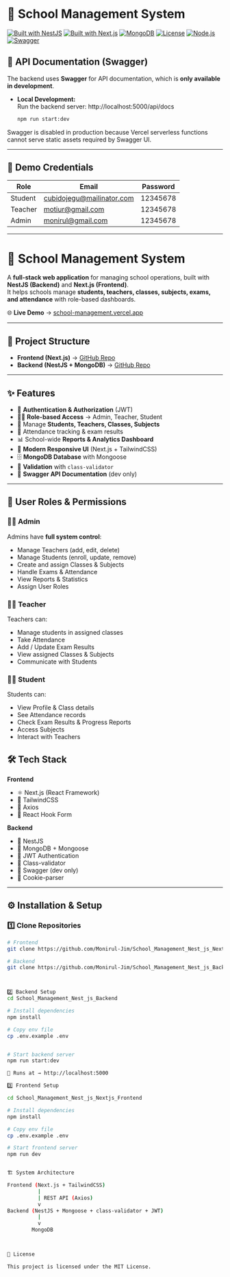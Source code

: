 # 🏫 School Management System

[![Built with NestJS](https://img.shields.io/badge/Backend-NestJS-blue?logo=nestjs&logoColor=white)](https://nestjs.com/)
[![Built with Next.js](https://img.shields.io/badge/Frontend-Next.js-black?logo=next.js&logoColor=white)](https://nextjs.org/)
[![MongoDB](https://img.shields.io/badge/Database-MongoDB-green?logo=mongodb&logoColor=white)](https://www.mongodb.com/)
[![License](https://img.shields.io/badge/License-MIT-yellow)](https://opensource.org/licenses/MIT)
[![Node.js](https://img.shields.io/badge/Node.js-16.x-green?logo=node.js&logoColor=white)](https://nodejs.org/)
[![Swagger](https://img.shields.io/badge/API-Swagger-blue?logo=swagger&logoColor=white)](https://swagger.io/)




## 📄 API Documentation (Swagger)

The backend uses **Swagger** for API documentation, which is **only available in development**.

- **Local Development:**  
  Run the backend server: http://localhost:5000/api/docs

  ```bash
  npm run start:dev
Swagger is disabled in production because Vercel serverless functions cannot serve static assets required by Swagger UI.

---

## 🔑 Demo Credentials

| Role    | Email                     | Password   |
|---------|---------------------------|-----------|
| Student | cubidojegu@mailinator.com | 12345678  |
| Teacher | motiur@gmail.com          | 12345678  |
| Admin   | monirul@gmail.com         | 12345678  |

---

# 🏫 School Management System

A **full-stack web application** for managing school operations, built with **NestJS (Backend)** and **Next.js (Frontend)**.  
It helps schools manage **students, teachers, classes, subjects, exams, and attendance** with role-based dashboards.

🌐 **Live Demo** → [school-management.vercel.app](https://school-management.vercel.app)

---

## 📂 Project Structure

- **Frontend (Next.js)** → [GitHub Repo](https://github.com/Monirul-Jim/School_Management_Nest_js_Nextjs_Frontend)  
- **Backend (NestJS + MongoDB)** → [GitHub Repo](https://github.com/Monirul-Jim/School_Management_Nest_js_Backend)  

---

## ✨ Features

- 🔐 **Authentication & Authorization** (JWT)  
- 👨‍💼 **Role-based Access** → Admin, Teacher, Student  
- 🏫 Manage **Students, Teachers, Classes, Subjects**  
- 📝 Attendance tracking & exam results  
- 📊 School-wide **Reports & Analytics Dashboard**  
- 🎨 **Modern Responsive UI** (Next.js + TailwindCSS)  
- 🗄️ **MongoDB Database** with Mongoose  
- 🧪 **Validation** with `class-validator`  
- 📑 **Swagger API Documentation** (dev only)

---

## 👥 User Roles & Permissions

### 👨‍💼 Admin
Admins have **full system control**:

- Manage Teachers (add, edit, delete)  
- Manage Students (enroll, update, remove)  
- Create and assign Classes & Subjects  
- Handle Exams & Attendance  
- View Reports & Statistics  
- Assign User Roles  

### 👩‍🏫 Teacher
Teachers can:

- Manage students in assigned classes  
- Take Attendance  
- Add / Update Exam Results  
- View assigned Classes & Subjects  
- Communicate with Students  

### 👩‍🎓 Student
Students can:

- View Profile & Class details  
- See Attendance records  
- Check Exam Results & Progress Reports  
- Access Subjects  
- Interact with Teachers  



## 🛠️ Tech Stack

**Frontend**  

- ⚛️ Next.js (React Framework)  
- 🎨 TailwindCSS  
- 🔗 Axios  
- 📝 React Hook Form  

**Backend**  

- 🚀 NestJS  
- 🐘 MongoDB + Mongoose  
- 🔐 JWT Authentication  
- 🧪 Class-validator  
- 📑 Swagger (dev only)  
- 🍪 Cookie-parser  

---

## ⚙️ Installation & Setup

### 1️⃣ Clone Repositories

```bash
# Frontend
git clone https://github.com/Monirul-Jim/School_Management_Nest_js_Nextjs_Frontend.git

# Backend
git clone https://github.com/Monirul-Jim/School_Management_Nest_js_Backend.git



2️⃣ Backend Setup
cd School_Management_Nest_js_Backend

# Install dependencies
npm install

# Copy env file
cp .env.example .env


# Start backend server
npm run start:dev

📌 Runs at → http://localhost:5000

3️⃣ Frontend Setup

cd School_Management_Nest_js_Nextjs_Frontend

# Install dependencies
npm install

# Copy env file
cp .env.example .env

# Start frontend server
npm run dev


🏗️ System Architecture

Frontend (Next.js + TailwindCSS)
          |
          | REST API (Axios)
          v
Backend (NestJS + Mongoose + class-validator + JWT)
          |
          v
        MongoDB



📜 License

This project is licensed under the MIT License.